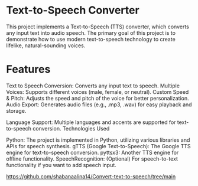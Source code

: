 # Text-to-Speech Converter
This project implements a Text-to-Speech (TTS) converter, which converts any input text into audio speech. The primary goal of this project is to demonstrate how to use modern text-to-speech technology to create lifelike, natural-sounding voices.

# Features

Text to Speech Conversion: Converts any input text to speech.
Multiple Voices: Supports different voices (male, female, or neutral).
Custom Speed & Pitch: Adjusts the speed and pitch of the voice for better personalization.
Audio Export: Generates audio files (e.g., .mp3, .wav) for easy playback and storage.

Language Support: Multiple languages and accents are supported for text-to-speech conversion.
Technologies Used

Python: The project is implemented in Python, utilizing various libraries and APIs for speech synthesis.
gTTS (Google Text-to-Speech): The Google TTS engine for text-to-speech conversion.
pyttsx3: Another TTS engine for offline functionality.
SpeechRecognition: (Optional) For speech-to-text functionality if you want to add speech input.

https://github.com/shabanaalina14/Convert-text-to-speech/tree/main
